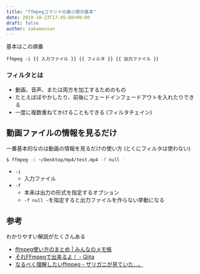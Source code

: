 ```yaml
---
title: "ffmpegコマンドの最小限の基本"
date: 2019-10-23T17:45:08+09:00
draft: false
author: sakamossan
---
```


基本はこの順番

```
ffmpeg -i {{ 入力ファイル }} {{ フィルタ }} {{ 出力ファイル }}
```

### フィルタとは

- 動画、音声、または両方を加工するためのもの
- たとえばぼやかしたり、前後にフェードインフェードアウトを入れたりできる
- 一度に複数重ねてかけることもできる (フィルタチェイン)


## 動画ファイルの情報を見るだけ

一番基本的なのは動画の情報を見るだけの使い方 (とくにフィルタは使わない)

```bash
$ ffmpeg -i ~/Desktop/mp4/test.mp4 -f null -
```

- `-i`
  - 入力ファイル
- `-f`
  - 本来は出力の形式を指定するオプション
  - `-f null -`を指定すると出力ファイルを作らない挙動になる



## 参考

わかりやすい解説がたくさんある

- [ffmpeg使い方のまとめ | みんなのメモ帳](https://yoshipc.net/how-to-use-ffmpeg/)
- [それFFmpegで出来るよ！ - Qiita](https://qiita.com/cha84rakanal/items/e84fe4eb6fbe2ae13fd8)
- [なるべく理解したいffmpeg - ザリガニが見ていた...。](https://zariganitosh.hatenablog.jp/entry/20150619/understand_ffmpeg)
